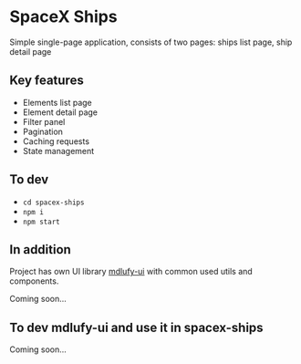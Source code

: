 # SpaceX Ships

Simple single-page application, consists of two pages: ships list page, ship detail page

## Key features

- Elements list page
- Element detail page
- Filter panel
- Pagination
- Caching requests
- State management

## To dev

- `cd spacex-ships`
- `npm i`
- `npm start`

## In addition

Project has own UI library [mdlufy-ui](https://www.npmjs.com/package/mdlufy-ui) with common used utils and components.

Coming soon...

## To dev mdlufy-ui and use it in spacex-ships
Coming soon...